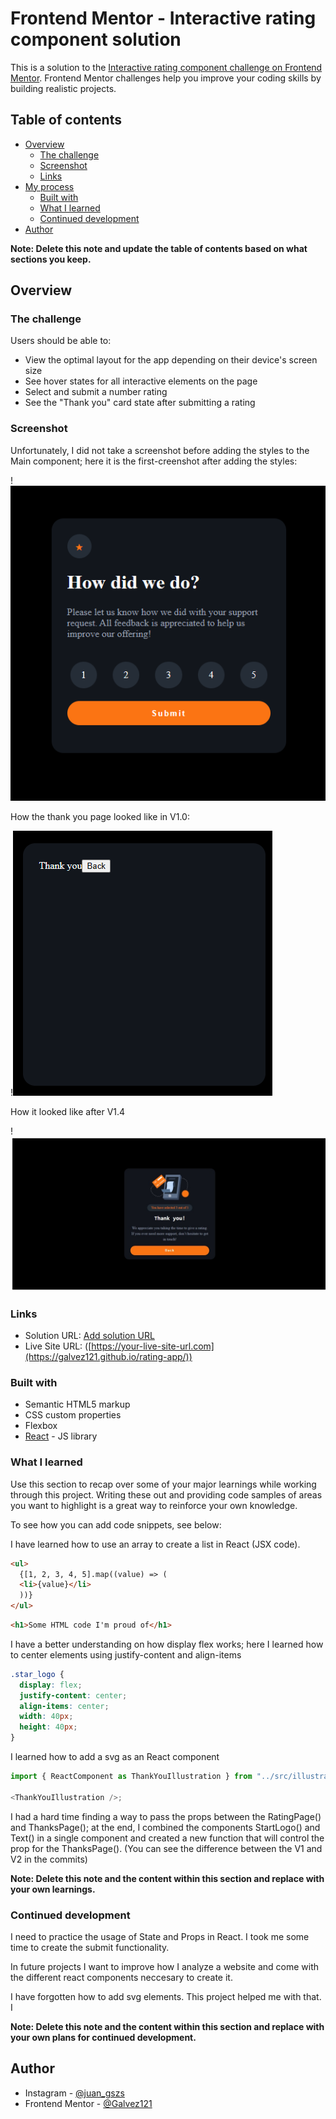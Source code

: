 # Frontend Mentor - Interactive rating component solution

This is a solution to the [Interactive rating component challenge on Frontend Mentor](https://www.frontendmentor.io/challenges/interactive-rating-component-koxpeBUmI). Frontend Mentor challenges help you improve your coding skills by building realistic projects.

## Table of contents

- [Overview](#overview)
  - [The challenge](#the-challenge)
  - [Screenshot](#screenshot)
  - [Links](#links)
- [My process](#my-process)
  - [Built with](#built-with)
  - [What I learned](#what-i-learned)
  - [Continued development](#continued-development)
- [Author](#author)

**Note: Delete this note and update the table of contents based on what sections you keep.**

## Overview

### The challenge

Users should be able to:

- View the optimal layout for the app depending on their device's screen size
- See hover states for all interactive elements on the page
- Select and submit a number rating
- See the "Thank you" card state after submitting a rating

### Screenshot

Unfortunately, I did not take a screenshot before adding the styles to the Main component; here it is the first-creenshot after adding the styles:

!![](images/first-screenshot-.png)

How the thank you page looked like in V1.0:

!![](images/first-thankyouPage-screenshot.png)

How it looked like after V1.4

!![](images/thanksPage_final.jpeg)

### Links

- Solution URL: [Add solution URL]([https://your-solution-url.com](https://www.frontendmentor.io/solutions/i-solved-this-challenge-using-react-and-flexbox-pVRB0a7_aw))
- Live Site URL: ([https://your-live-site-url.com](https://galvez121.github.io/rating-app/))



### Built with

- Semantic HTML5 markup
- CSS custom properties
- Flexbox
- [React](https://reactjs.org/) - JS library

### What I learned

Use this section to recap over some of your major learnings while working through this project. Writing these out and providing code samples of areas you want to highlight is a great way to reinforce your own knowledge.

To see how you can add code snippets, see below:

I have learned how to use an array to create a list in React (JSX code).

```html
<ul>
  {[1, 2, 3, 4, 5].map((value) => (
  <li>{value}</li>
  ))}
</ul>
```

```html
<h1>Some HTML code I'm proud of</h1>
```

I have a better understanding on how display flex works; here I learned how to center elements using justify-content and align-items

```css
.star_logo {
  display: flex;
  justify-content: center;
  align-items: center;
  width: 40px;
  height: 40px;
}
```

I learned how to add a svg as an React component

```js
import { ReactComponent as ThankYouIllustration } from "../src/illustration-thank-you.svg";

<ThankYouIllustration />;
```

I had a hard time finding a way to pass the props between the RatingPage() and ThanksPage(); at the end, I combined the components StartLogo() and Text() in a single component and created a new function that will control the prop for the ThanksPage(). (You can see the difference between the V1 and V2 in the commits)

**Note: Delete this note and the content within this section and replace with your own learnings.**

### Continued development

I need to practice the usage of State and Props in React. I took me some time to create the submit functionality.

In future projects I want to improve how I analyze a website and come with the different react components neccesary to create it.

I have forgotten how to add svg elements. This project helped me with that. I

**Note: Delete this note and the content within this section and replace with your own plans for continued development.**

## Author

- Instagram - [@juan_gszs](https://www.instagram.com/juan_gszs/)
- Frontend Mentor - [@Galvez121]([https://www.frontendmentor.io/profile/yourusername](https://www.frontendmentor.io/profile/Galvez121)https://www.frontendmentor.io/profile/Galvez121)

